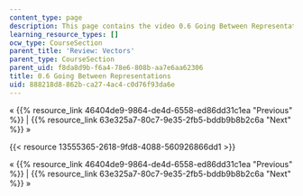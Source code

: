 ```yaml
---
content_type: page
description: This page contains the video 0.6 Going Between Representations.
learning_resource_types: []
ocw_type: CourseSection
parent_title: 'Review: Vectors'
parent_type: CourseSection
parent_uid: f8da8d9b-f6a4-78e6-808b-aa7e6aa62306
title: 0.6 Going Between Representations
uid: 888218d8-862b-ca27-4ac4-c0d76f93da6e
---
```


« {{% resource_link 46404de9-9864-de4d-6558-ed86dd31c1ea "Previous" %}} | {{% resource_link 63e325a7-80c7-9e35-2fb5-bddb9b8b2c6a "Next" %}} »

{{< resource 13555365-2618-9fd8-4088-560926866dd1 >}}

« {{% resource_link 46404de9-9864-de4d-6558-ed86dd31c1ea "Previous" %}} | {{% resource_link 63e325a7-80c7-9e35-2fb5-bddb9b8b2c6a "Next" %}} »